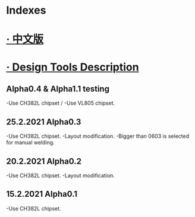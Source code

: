 # Indexes

# [· 中文版](READMEcn.md)

# [· Design Tools Description](DSD.md)

Alpha0.4 & Alpha1.1 testing
---
-Use CH382L chipset / -Use VL805 chipset.

25.2.2021 Alpha0.3
---
-Use CH382L chipset.
-Layout modification.
-Bigger than 0603 is selected for manual welding.

20.2.2021 Alpha0.2
---
-Use CH382L chipset.
-Layout modification.

15.2.2021 Alpha0.1
---
-Use CH382L chipset.
